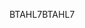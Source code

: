 <span data-ttu-id="49b33-101">BTAHL7</span><span class="sxs-lookup"><span data-stu-id="49b33-101">BTAHL7</span></span>